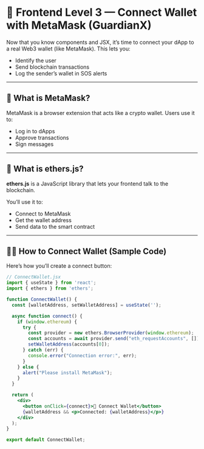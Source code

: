 # 🦊 Frontend Level 3 — Connect Wallet with MetaMask (GuardianX)

Now that you know components and JSX, it’s time to connect your dApp to a real Web3 wallet (like MetaMask). This lets you:
- Identify the user
- Send blockchain transactions
- Log the sender’s wallet in SOS alerts

---

## 🔌 What is MetaMask?

MetaMask is a browser extension that acts like a crypto wallet. Users use it to:
- Log in to dApps
- Approve transactions
- Sign messages

---

## 🔧 What is ethers.js?

**ethers.js** is a JavaScript library that lets your frontend talk to the blockchain.

You’ll use it to:
- Connect to MetaMask
- Get the wallet address
- Send data to the smart contract

---

## 👨‍💻 How to Connect Wallet (Sample Code)

Here’s how you’ll create a connect button:

```jsx
// ConnectWallet.jsx
import { useState } from 'react';
import { ethers } from 'ethers';

function ConnectWallet() {
  const [walletAddress, setWalletAddress] = useState('');

  async function connect() {
    if (window.ethereum) {
      try {
        const provider = new ethers.BrowserProvider(window.ethereum);
        const accounts = await provider.send("eth_requestAccounts", []);
        setWalletAddress(accounts[0]);
      } catch (err) {
        console.error("Connection error:", err);
      }
    } else {
      alert("Please install MetaMask");
    }
  }

  return (
    <div>
      <button onClick={connect}>🔐 Connect Wallet</button>
      {walletAddress && <p>Connected: {walletAddress}</p>}
    </div>
  );
}

export default ConnectWallet;
